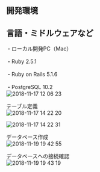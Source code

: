 ## 開発環境
言語・ミドルウェアなど
---
・ローカル開発PC（Mac）  

・Ruby 2.5.1  

・Ruby on Rails 5.1.6  

・PostgreSQL 10.2  
![2018-11-17 12 06 23](https://user-images.githubusercontent.com/35171408/48656641-64e61280-ea6b-11e8-9d4d-868bca99d9fc.png)  

テーブル定義  
![2018-11-17 14 22 20](https://user-images.githubusercontent.com/35171408/48657480-b21ab200-ea74-11e8-9940-c446a06180ee.png)  

![2018-11-17 14 22 31](https://user-images.githubusercontent.com/35171408/48657481-b3e47580-ea74-11e8-97c2-91a63e2179f0.png)  

データベース作成  
![2018-11-19 19 42 55](https://user-images.githubusercontent.com/35171408/48703390-d9b97800-ec36-11e8-8a90-230ac524ca9d.png)  

データベースへの接続確認  
![2018-11-19 19 43 19](https://user-images.githubusercontent.com/35171408/48703391-da520e80-ec36-11e8-8340-fed00c4ada29.png)  
  
